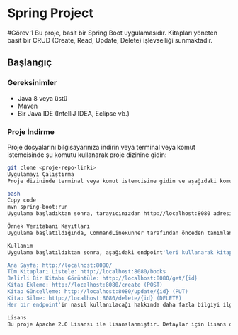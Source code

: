 # Spring Project
#Görev 1
Bu proje, basit bir Spring Boot uygulamasıdır. Kitapları yöneten basit bir CRUD (Create, Read, Update, Delete) işlevselliği sunmaktadır.

## Başlangıç

### Gereksinimler
- Java 8 veya üstü
- Maven
- Bir Java IDE (IntelliJ IDEA, Eclipse vb.)

### Proje İndirme
Proje dosyalarını bilgisayarınıza indirin veya terminal veya komut istemcisinde şu komutu kullanarak proje dizinine gidin:
```bash
git clone <proje-repo-linki>
Uygulamayı Çalıştırma
Proje dizininde terminal veya komut istemcisine gidin ve aşağıdaki komutu kullanarak uygulamayı başlatın:

bash
Copy code
mvn spring-boot:run
Uygulama başladıktan sonra, tarayıcınızdan http://localhost:8080 adresine giderek uygulamayı görebilirsiniz.

Örnek Veritabanı Kayıtları
Uygulama başlatıldığında, CommandLineRunner tarafından önceden tanımlanmış bazı örnek kitap kayıtları eklenir.

Kullanım
Uygulama başlatıldıktan sonra, aşağıdaki endpoint'leri kullanarak kitaplar üzerinde CRUD işlemleri gerçekleştirebilirsiniz:

Ana Sayfa: http://localhost:8080/
Tüm Kitapları Listele: http://localhost:8080/books
Belirli Bir Kitabı Görüntüle: http://localhost:8080/get/{id}
Kitap Ekleme: http://localhost:8080/create (POST)
Kitap Güncelleme: http://localhost:8080/update/{id} (PUT)
Kitap Silme: http://localhost:8080/delete/{id} (DELETE)
Her bir endpoint'in nasıl kullanılacağı hakkında daha fazla bilgiyi ilgili Controller sınıfında bulabilirsiniz.

Lisans
Bu proje Apache 2.0 Lisansı ile lisanslanmıştır. Detaylar için lisans dosyasını kontrol edin.